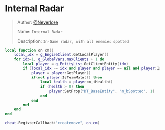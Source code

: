 # Internal Radar

> Author: [@Neverlose](https://github.com/neverlosecc)  
>
> Name: `Internal Radar`  
>
> Description: `In-Game radar, with all enemies spotted`

```lua
local function on_cm()
    local_idx = g_EngineClient.GetLocalPlayer()
    for idx=1, g_GlobalVars.maxClients + 1 do
        local player = g_EntityList.GetClientEntity(idx)
        if (local_idx ~= idx and player and player ~= nil and player:IsPlayer()) then
            player = player:GetPlayer()
            if(not player:IsTeamMate()) then
                local health = player:m_iHealth()
                if (health > 0) then
                    player:SetProp("DT_BaseEntity", "m_bSpotted", 1)
                end
            end
        end
    end
end

cheat.RegisterCallback("createmove", on_cm)
```

